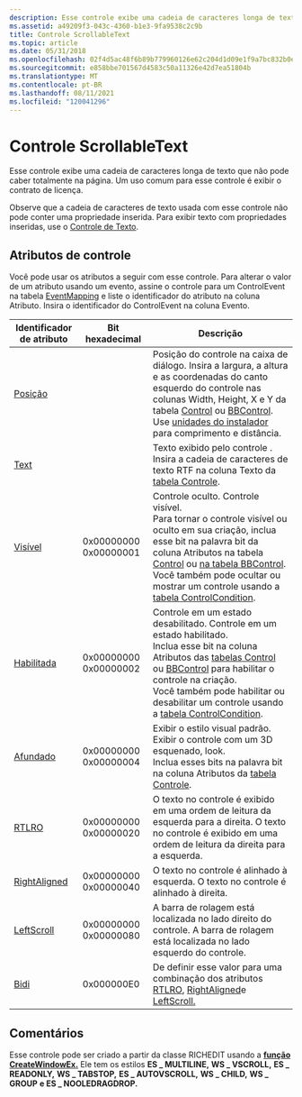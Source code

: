 ```yaml
---
description: Esse controle exibe uma cadeia de caracteres longa de texto que não pode caber totalmente na página. Um uso comum para esse controle é exibir o contrato de licença.
ms.assetid: a49209f3-043c-4360-b1e3-9fa9538c2c9b
title: Controle ScrollableText
ms.topic: article
ms.date: 05/31/2018
ms.openlocfilehash: 02f4d5ac48f6b89b779960126e62c204d1d09e1f9a7bc832b0e3477635df35ea
ms.sourcegitcommit: e858bbe701567d4583c50a11326e42d7ea51804b
ms.translationtype: MT
ms.contentlocale: pt-BR
ms.lasthandoff: 08/11/2021
ms.locfileid: "120041296"
---
```

# <a name="scrollabletext-control"></a>Controle ScrollableText

Esse controle exibe uma cadeia de caracteres longa de texto que não pode caber totalmente na página. Um uso comum para esse controle é exibir o contrato de licença.

Observe que a cadeia de caracteres de texto usada com esse controle não pode conter uma propriedade inserida. Para exibir texto com propriedades inseridas, use o [Controle de Texto](text-control.md).

## <a name="control-attributes"></a>Atributos de controle

Você pode usar os atributos a seguir com esse controle. Para alterar o valor de um atributo usando um evento, assine o controle para um ControlEvent na tabela [EventMapping](eventmapping-table.md) e liste o identificador do atributo na coluna Atributo. Insira o identificador do ControlEvent na coluna Evento.



| Identificador de atributo                               | Bit hexadecimal                  | Descrição                                                                                                                                                                                                                                                                                                                                                                    |
|----------------------------------------------------|----------------------------------|--------------------------------------------------------------------------------------------------------------------------------------------------------------------------------------------------------------------------------------------------------------------------------------------------------------------------------------------------------------------------------|
| [Posição](position-control-attribute.md)         |                                  | Posição do controle na caixa de diálogo. Insira a largura, a altura e as coordenadas do canto esquerdo do controle nas colunas Width, Height, X e Y da tabela [Control](control-table.md) ou [BBControl](bbcontrol-table.md). Use [unidades do instalador](installer-units.md) para comprimento e distância.<br/>                                            |
| [Text](text-control-attribute.md)                 |                                  | Texto exibido pelo controle . Insira a cadeia de caracteres de texto RTF na coluna Texto da [tabela Controle](control-table.md).                                                                                                                                                                                                                                                       |
| [Visível](visible-control-attribute.md)           | 0x00000000 0x00000001<br/> | Controle oculto. Controle visível.<br/> Para tornar o controle visível ou oculto em sua criação, inclua esse bit na palavra bit da coluna Atributos na tabela [Control](control-table.md) ou [na tabela BBControl](bbcontrol-table.md).<br/> Você também pode ocultar ou mostrar um controle usando a [tabela ControlCondition](controlcondition-table.md).<br/> |
| [Habilitada](enabled-control-attribute.md)           | 0x00000000 0x00000002<br/> | Controle em um estado desabilitado. Controle em um estado habilitado.<br/> Inclua esse bit na coluna Atributos das [tabelas Control](control-table.md) ou [BBControl](bbcontrol-table.md) para habilitar o controle na criação.<br/> Você também pode habilitar ou desabilitar um controle usando a [tabela ControlCondition](controlcondition-table.md).<br/>             |
| [Afundado](sunken-control-attribute.md)             | 0x00000000 0x00000004<br/> | Exibir o estilo visual padrão. Exibir o controle com um 3D esquenado, look.<br/> Inclua esses bits na palavra bit na coluna Atributos da [tabela Controle](control-table.md).<br/>                                                                                                                                                                    |
| [RTLRO](rtlro-control-attribute.md)               | 0x00000000 0x00000020<br/> | O texto no controle é exibido em uma ordem de leitura da esquerda para a direita. O texto no controle é exibido em uma ordem de leitura da direita para a esquerda.<br/>                                                                                                                                                                                                                               |
| [RightAligned](rightaligned-control-attribute.md) | 0x00000000 0x00000040<br/> | O texto no controle é alinhado à esquerda. O texto no controle é alinhado à direita.<br/>                                                                                                                                                                                                                                                                            |
| [LeftScroll](leftscroll-control-attribute.md)     | 0x00000000 0x00000080<br/> | A barra de rolagem está localizada no lado direito do controle. A barra de rolagem está localizada no lado esquerdo do controle.<br/>                                                                                                                                                                                                                                              |
| [Bidi](bidi-control-attribute.md)                 | 0x000000E0                       | De definir esse valor para uma combinação dos atributos [RTLRO](rtlro-control-attribute.md), [RightAligned](rightaligned-control-attribute.md)e [LeftScroll.](leftscroll-control-attribute.md)                                                                                                                                                                               |



 

## <a name="remarks"></a>Comentários

Esse controle pode ser criado a partir da classe RICHEDIT usando a [**função CreateWindowEx.**](/windows/win32/api/winuser/nf-winuser-createwindowexa) Ele tem os estilos **ES \_ MULTILINE,** **WS \_ VSCROLL,** **ES \_ READONLY,** **WS \_ TABSTOP,** **ES \_ AUTOVSCROLL,** **WS \_ CHILD,** **WS \_ GROUP** **e ES \_ NOOLEDRAGDROP.**

 

 
